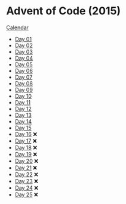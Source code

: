 # Advent of Code (2015)

[Calendar](https://adventofcode.com/2015)

- [Day 01](day01/day01.py)
- [Day 02](day02/day02.py)
- [Day 03](day03/day03.py)
- [Day 04](day04/day04.py)
- [Day 05](day05/day05.py)
- [Day 06](day06/day06.py)
- [Day 07](day07/day07.py)
- [Day 08](day08/day08.py)
- [Day 09](day09/day09.py)
- [Day 10](day10/day10.py)
- [Day 11](day11/day11.py)
- [Day 12](day12/day12.py)
- [Day 13](day13/day13.py)
- [Day 14](day14/day14.py)
- [Day 15](day15/day15.py)
- [Day 16](day16/day16.py) :x:
- [Day 17](day17/day17.py) :x:
- [Day 18](day18/day18.py) :x:
- [Day 19](day19/day19.py) :x:
- [Day 20](day20/day20.py) :x:
- [Day 21](day21/day21.py) :x:
- [Day 22](day22/day22.py) :x:
- [Day 23](day23/day23.py) :x:
- [Day 24](day24/day24.py) :x:
- [Day 25](day25/day25.py) :x:
